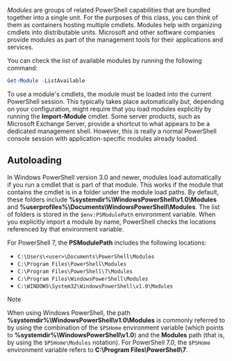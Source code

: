 *Modules* are groups of related PowerShell capabilities that are bundled together into a single unit. For the purposes of this class, you can think of them as containers hosting multiple cmdlets. Modules help with organizing cmdlets into distributable units. Microsoft and other software companies provide modules as part of the management tools for their applications and services.

You can check the list of available modules by running the following command:

```powershell
Get-Module -ListAvailable
```

To use a module's cmdlets, the module must be loaded into the current PowerShell session. This typically takes place automatically but, depending on your configuration, might require that you load modules explicitly by running the **Import-Module** cmdlet. Some server products, such as Microsoft Exchange Server, provide a shortcut to what appears to be a dedicated management shell. However, this is really a normal PowerShell console session with application-specific modules already loaded.

## Autoloading

In Windows PowerShell version 3.0 and newer, modules load automatically if you run a cmdlet that is part of that module. This works if the module that contains the cmdlet is in a folder under the module load paths. By default, these folders include **%systemdir%\\WindowsPowerShell\\v1.0\\Modules** and **%userprofiles%\\Documents\\WindowsPowerShell\\Modules**. The list of folders is stored in the `$env:PSModulePath` environment variable. When you explicitly import a module by name, PowerShell checks the locations referenced by that environment variable.

For PowerShell 7, the **PSModulePath** includes the following locations:

- `C:\Users\<user>\Documents\PowerShell\Modules` 
- `C:\Program Files\PowerShell\Modules` 
- `C:\Program Files\PowerShell\7\Modules` 
- `C:\Program Files\WindowsPowerShell\Modules` 
- `C:\WINDOWS\System32\WindowsPowerShell\v1.0\Modules`

> [!NOTE]
> When using Windows PowerShell, the path **%systemdir%\\WindowsPowerShell\\v1.0\\Modules** is commonly referred to by using the combination of the `$PSHome` environment variable (which points to **%systemdir%\\WindowsPowerShell\\v1.0**) and the **Modules** path (that is, by using the `$PSHome\Modules` notation). For PowerShell 7.0, the `$PSHome` environment variable refers to **C:\\Program Files\\PowerShell\\7**.
